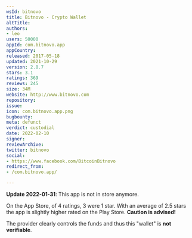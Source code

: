 ```yaml
---
wsId: bitnovo
title: Bitnovo - Crypto Wallet
altTitle: 
authors:
- leo
users: 50000
appId: com.bitnovo.app
appCountry: 
released: 2017-05-18
updated: 2021-10-29
version: 2.8.7
stars: 3.1
ratings: 369
reviews: 245
size: 34M
website: http://www.bitnovo.com
repository: 
issue: 
icon: com.bitnovo.app.png
bugbounty: 
meta: defunct
verdict: custodial
date: 2022-02-10
signer: 
reviewArchive: 
twitter: bitnovo
social:
- https://www.facebook.com/BitcoinBitnovo
redirect_from:
- /com.bitnovo.app/

---
```


**Update 2022-01-31**: This app is not in store anymore.

On the App Store, of 4 ratings, 3 were 1 star. With an average of 2.5 stars the
app is slightly higher rated on the Play Store. **Caution is advised!**

The provider clearly controls the funds and thus this "wallet" is **not
verifiable**.
